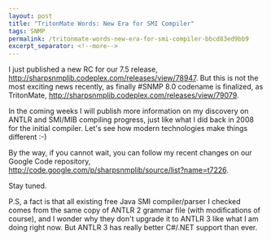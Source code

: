 ```yaml
---
layout: post
title: "TritonMate Words: New Era for SMI Compiler"
tags: SNMP
permalink: /tritonmate-words-new-era-for-smi-compiler-bbcd83ed9bb9
excerpt_separator: <!--more-->
---
```

I just published a new RC for our 7.5 release, http://sharpsnmplib.codeplex.com/releases/view/78947. But this is not the most exciting news recently, as finally #SNMP 8.0 codename is finalized, as TritonMate, http://sharpsnmplib.codeplex.com/releases/view/79079.
<!--more-->

In the coming weeks I will publish more information on my discovery on ANTLR and SMI/MIB compiling progress, just like what I did back in 2008 for the initial compiler. Let's see how modern technologies make things different :-)

By the way, if you cannot wait, you can follow my recent changes on our Google Code repository, http://code.google.com/p/sharpsnmplib/source/list?name=t7226.

Stay tuned.

P.S, a fact is that all existing free Java SMI compiler/parser I checked comes from the same copy of ANTLR 2 grammar file (with modifications of course), and I wonder why they don't upgrade it to ANTLR 3 like what I am doing right now. But ANTLR 3 has really better C#/.NET support than ever.
